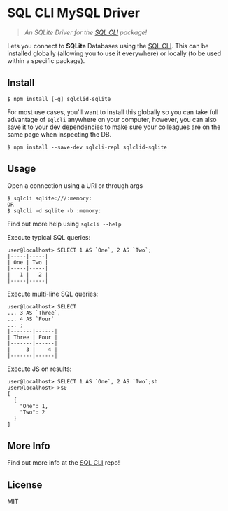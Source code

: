 # SQL CLI MySQL Driver

> *An SQLite Driver for the [SQL CLI](https://github.com/TheBrenny/sqlcli) package!*

Lets you connect to **SQLite** Databases using the [SQL CLI](https://github.com/TheBrenny/sqlcli). This can be installed globally (allowing you to use it everywhere) or locally (to be used within a specific package).

## Install

```commandline
$ npm install [-g] sqlclid-sqlite
```

For most use cases, you'll want to install this globally so you can take full advantage of `sqlcli` anywhere on your computer, however, you can also save it to your dev dependencies to make sure your colleagues are on the same page when inspecting the DB.

```commandline
$ npm install --save-dev sqlcli-repl sqlclid-sqlite
```

## Usage

Open a connection using a URI or through args

```plain
$ sqlcli sqlite:///:memory:
OR
$ sqlcli -d sqlite -b :memory:
```

Find out more help using `sqlcli --help`

Execute typical SQL queries:
```plain
user@localhost> SELECT 1 AS `One`, 2 AS `Two`;
|-----|-----|
| One | Two |
|-----|-----|
|   1 |   2 |
|-----|-----|
```

Execute multi-line SQL queries:
```plain
user@localhost> SELECT
... 3 AS `Three`,
... 4 AS `Four`
... ;
|-------|------|
| Three | Four |
|-------|------|
|     3 |    4 |
|-------|------|
```

Execute JS on results:
```plain
user@localhost> SELECT 1 AS `One`, 2 AS `Two`;sh
user@localhost> >$0
[
  {
    "One": 1,
    "Two": 2
  }
]
```

## More Info

Find out more info at the [SQL CLI](https://github.com/TheBrenny/sqlcli) repo!

## License

MIT